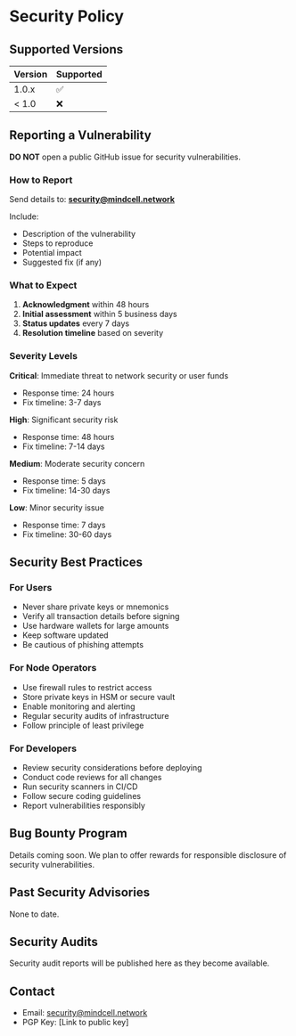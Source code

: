 # Security Policy

## Supported Versions

| Version | Supported          |
| ------- | ------------------ |
| 1.0.x   | :white_check_mark: |
| < 1.0   | :x:                |

## Reporting a Vulnerability

**DO NOT** open a public GitHub issue for security vulnerabilities.

### How to Report

Send details to: **security@mindcell.network**

Include:
- Description of the vulnerability
- Steps to reproduce
- Potential impact
- Suggested fix (if any)

### What to Expect

1. **Acknowledgment** within 48 hours
2. **Initial assessment** within 5 business days
3. **Status updates** every 7 days
4. **Resolution timeline** based on severity

### Severity Levels

**Critical**: Immediate threat to network security or user funds
- Response time: 24 hours
- Fix timeline: 3-7 days

**High**: Significant security risk
- Response time: 48 hours
- Fix timeline: 7-14 days

**Medium**: Moderate security concern
- Response time: 5 days
- Fix timeline: 14-30 days

**Low**: Minor security issue
- Response time: 7 days
- Fix timeline: 30-60 days

## Security Best Practices

### For Users
- Never share private keys or mnemonics
- Verify all transaction details before signing
- Use hardware wallets for large amounts
- Keep software updated
- Be cautious of phishing attempts

### For Node Operators
- Use firewall rules to restrict access
- Store private keys in HSM or secure vault
- Enable monitoring and alerting
- Regular security audits of infrastructure
- Follow principle of least privilege

### For Developers
- Review security considerations before deploying
- Conduct code reviews for all changes
- Run security scanners in CI/CD
- Follow secure coding guidelines
- Report vulnerabilities responsibly

## Bug Bounty Program

Details coming soon. We plan to offer rewards for responsible disclosure of security vulnerabilities.

## Past Security Advisories

None to date.

## Security Audits

Security audit reports will be published here as they become available.

## Contact

- Email: security@mindcell.network
- PGP Key: [Link to public key]
